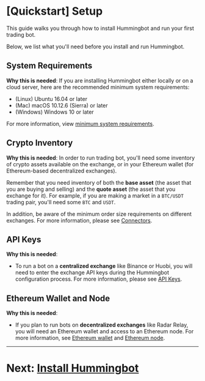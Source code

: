 # [Quickstart] Setup

This guide walks you through how to install Hummingbot and run your first trading bot.

Below, we list what you'll need before you install and run Hummingbot.

## System Requirements

**Why this is needed**: If you are installing Hummingbot either locally or on a cloud server, here are the recommended minimum system requirements:

- (Linux) Ubuntu 16.04 or later
- (Mac) macOS 10.12.6 (Sierra) or later
- (Windows) Windows 10 or later

For more information, view [minimum system requirements](/installation/#minimum-system-requirements).

## Crypto Inventory

**Why this is needed**: In order to run trading bot, you'll need some inventory of crypto assets available on the exchange, or in your Ethereum wallet (for Ethereum-based decentralized exchanges).

Remember that you need inventory of both the **base asset** (the asset that you are buying and selling) and the **quote asset** (the asset that you exchange for it). For example, if you are making a market in a `BTC/USDT` trading pair, you'll need some `BTC` and `USDT`.

In addition, be aware of the minimum order size requirements on different exchanges. For more information, please see [Connectors](/connectors).

## API Keys

**Why this is needed**: 

- To run a bot on a **centralized exchange** like Binance or Huobi, you will need to enter the exchange API keys during the Hummingbot configuration process. For more information, please see [API Keys](/installation/api-keys).

## Ethereum Wallet and Node

**Why this is needed**: 

- If you plan to run bots on **decentralized exchanges** like Radar Relay, you will need an Ethereum wallet and access to an Ethereum node. For more information, see [Ethereum wallet](/installation/wallet) and [Ethereum node](/installation/node/).

---
# Next: [Install Hummingbot](/quickstart/2-install)
